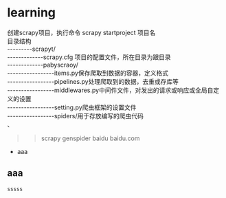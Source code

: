 # learning
创建scrapy项目，执行命令 scrapy startproject 项目名<br>
目录结构<br> 
---------scrapyt/<br>
-------------scrapy.cfg 项目的配置文件，所在目录为跟目录<br> 
-------------pabyscraoy/<br>
-----------------items.py保存爬取到数据的容器，定义格式<br>
-----------------pipelines.py处理爬取到的数据，去重或存库等<br>
-----------------middlewares.py中间件文件，对发出的请求或响应或全局自定义的设置<br>
-----------------setting.py爬虫框架的设置文件<br>
-----------------spiders/用于存放编写的爬虫代码<br>、

>>scrapy genspider baidu baidu.com
* aaa
## aaa
`sssss`
